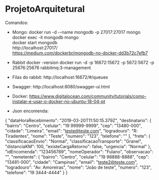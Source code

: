 # ProjetoArquitetural
Comandos:
 - Mongo: docker run -d --name mongodb -p 27017:27017 mongo       
 docker exec -it mongodb mongo                                  
 docker start mongodb                               
 http://localhost:27017/                         
 https://medium.com/dockerbr/mongodb-no-docker-dd3b72c7efb7
 
- Rabbit
docker -version
docker run -d -p 16672:15672 -p 5672:5672 -p 25676:25676 rabbitmq:3-management

 - Filas do rabbit: http://localhost:16672/#/queues
 - Swagger: http://localhost:8080/swagger-ui.html
 - Docker: https://www.digitalocean.com/community/tutorials/como-instalar-e-usar-o-docker-no-ubuntu-18-04-pt
 - Json encomenda:
 
{
  "dataHoraRecebimento": "2019-03-20T11:50:15.379Z",
  "destinatario": {
    "bairro": "Centro",
    "celular": "19 99999-9999",
    "cep": "13480-000",
    "cidade": "Limeira",
    "email": "teste@teste.com",
    "logradouro": "R: Tiradentes",
    "nome": "Teste",
    "numero": "123",
    "telefone": ""
  },
  "frete": {
    "classificacaoEnvio": "Normal",
    "classificacaoTransporte": "Granel",
    "distanciaKM": 100,
    "existeCargaRetorno": false,
    "urgencia": "Normal"
  },
  "idEncomenda": "123456789",
  "nomeOperador": "Fulano",
  "observacao": "",
  "remetente": {
    "bairro": "Centro",
    "celular": "19 98888-8888",
    "cep": "13481-000",
    "cidade": "Campinas",
    "email": "teste2@teste.com",
    "logradouro": "Av: Amoreiras",
    "nome": "João de teste",
    "numero": "123",
    "telefone": "19 3444-4444"
  }
}
